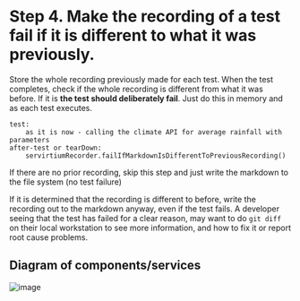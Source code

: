 # Step 4. Make the recording of a test fail if it is different to what it was previously.

Store the whole recording previously made for each test. When the test completes, check if the whole recording is different from what it was before. If it is **the test should deliberately fail**. Just do this in memory and as each test executes. 

```
test:  
    as it is now - calling the climate API for average rainfall with parameters
after-test or tearDown:
    servirtiumRecorder.failIfMarkdownIsDifferentToPreviousRecording()
```

If there are no prior recording, skip this step and just write the markdown to the file system (no test failure)

If it is determined that the recording is different to before, write the recording out to the markdown anyway, even if the test fails. A developer seeing that the test has failed for a clear reason, may want to do `git diff` on their local workstation to see more information, and how to fix it or report root cause problems.

## Diagram of components/services

![image](https://user-images.githubusercontent.com/82182/91491233-a7c55300-e8ab-11ea-95b7-a6884f393cef.png)


